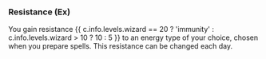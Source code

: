 ### **Resistance** (Ex)

You gain resistance {{ c.info.levels.wizard == 20 ? 'immunity' : c.info.levels.wizard > 10 ? 10 : 5 }} to an energy type of your choice, chosen when you prepare spells.
This resistance can be changed each day.